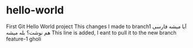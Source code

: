 # hello-world
First Git Hello World project
This changes I made to branch1
آیا میشه فارسی هم نوشت؟ بله میشه
This line is added, I eant to pull it to the new branch feature-1
gholi
